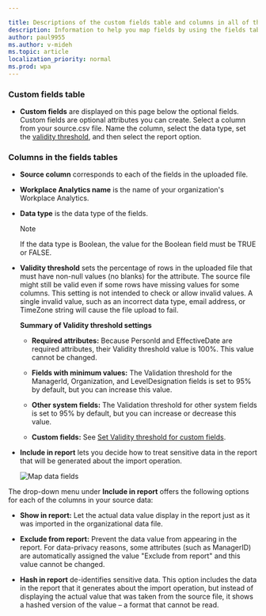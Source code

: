```yaml
---

title: Descriptions of the custom fields table and columns in all of the fields tables
description: Information to help you map fields by using the fields tables.   
author: paul9955
ms.author: v-mideh
ms.topic: article
localization_priority: normal 
ms.prod: wpa
---
```


### Custom fields table

* **Custom fields** are displayed on this page below the optional fields. Custom fields are optional attributes you can create. Select a column from your source.csv file. Name the column, select the data type, set the [validity threshold](#set-validity-threshold-for-custom-fields), and then select the report option.

### Columns in the fields tables

* **Source column** corresponds to each of the fields in the uploaded file.
* **Workplace Analytics name** is the name of your organization's Workplace Analytics.

* **Data type** is the data type of the fields.

   >[!Note]
   >If the data type is Boolean, the value for the Boolean field must be TRUE or FALSE.

* **Validity threshold** sets the percentage of rows in the uploaded file that must have non-null values (no blanks) for the attribute. The source file might still be valid even if some rows have missing values for some columns. This setting is not intended to check or allow invalid values. A single invalid value, such as an incorrect data type, email address, or TimeZone string will cause the file upload to fail.

   <b>Summary of Validity threshold settings</b>

   * **Required attributes:** Because PersonId and EffectiveDate are required attributes, their Validity threshold value is 100%. This value cannot be changed.

   * **Fields with minimum values:** The Validation threshold for the ManagerId, Organization, and LevelDesignation fields is set to 95% by default, but you can increase this value.

   * **Other system fields:** The Validation threshold for other system fields is set to 95% by default, but you can increase or decrease this value.

   * **Custom fields:** See [Set Validity threshold for custom fields](#set-validity-threshold-for-custom-fields).

* **Include in report** lets you decide how to treat sensitive data in the report that will be generated about the import operation.

    ![Map data fields](../images/wpa/setup/map-fields-include-column-65.png) 

The drop-down menu under **Include in report** offers the following options for each of the columns in your source data:

   * **Show in report:** Let the actual data value display in the report just as it was imported in the organizational data file.

   * **Exclude from report:** Prevent the data value from appearing in the report. For data-privacy reasons, some attributes (such as ManagerID) are automatically assigned the value "Exclude from report" and this value cannot be changed. 

   * **Hash in report** de-identifies sensitive data. This option includes the data in the report that it generates about the import operation, but instead of displaying the actual value that was taken from the source file, it shows a hashed version of the value – a format that cannot be read.
